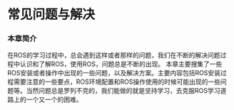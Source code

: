 # 常见问题与解决
### 本章简介
在ROS的学习过程中，总会遇到这样或者那样的问题，我们在不断的解决问题过程中认识和了解ROS，使用ROS，问题总是不断的出现。
本章主要搜集了一些ROS安装或者操作中出现的一些问题，以及解决方案。主要内容包括ROS安装过程需要注意的一些要点，ROS环境配置和ROS操作使用的时候可能出现的一些问题等。当然问题总是罗列不完的，我们能做的就是坚持学习，去克服ROS学习道路上的一个又一个的困难。